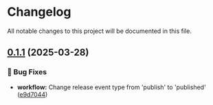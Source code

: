 # Changelog

All notable changes to this project will be documented in this file.

## [0.1.1](https://github.com/inference-gateway/ui/compare/v0.1.0...v0.1.1) (2025-03-28)

### 🐛 Bug Fixes

* **workflow:** Change release event type from 'publish' to 'published' ([e9d7044](https://github.com/inference-gateway/ui/commit/e9d704482a4320312230f4a1ce8518453414ed0d))
